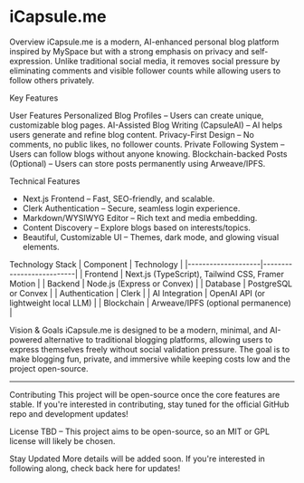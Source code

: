 # iCapsule.me

Overview
iCapsule.me is a modern, AI-enhanced personal blog platform inspired by MySpace but with a strong emphasis on privacy and self-expression. Unlike traditional social media, it removes social pressure by eliminating comments and visible follower counts while allowing users to follow others privately.


Key Features

User Features
 Personalized Blog Profiles – Users can create unique, customizable blog pages.
 AI-Assisted Blog Writing (CapsuleAI) – AI helps users generate and refine blog content.
 Privacy-First Design – No comments, no public likes, no follower counts.
 Private Following System – Users can follow blogs without anyone knowing.
 Blockchain-backed Posts (Optional) – Users can store posts permanently using Arweave/IPFS.

 Technical Features
- Next.js Frontend – Fast, SEO-friendly, and scalable.
- Clerk Authentication – Secure, seamless login experience.
- Markdown/WYSIWYG Editor – Rich text and media embedding.
- Content Discovery – Explore blogs based on interests/topics.
- Beautiful, Customizable UI – Themes, dark mode, and glowing visual elements.


 Technology Stack
| Component      | Technology            |
|--------------------|--------------------------|
| Frontend      | Next.js (TypeScript), Tailwind CSS, Framer Motion |
| Backend       | Node.js (Express or Convex) |
| Database      | PostgreSQL or Convex |
| Authentication | Clerk |
| AI Integration | OpenAI API (or lightweight local LLM) |
| Blockchain   | Arweave/IPFS (optional permanence) |

Vision & Goals
iCapsule.me is designed to be a modern, minimal, and AI-powered alternative to traditional blogging platforms, allowing users to express themselves freely without social validation pressure. The goal is to make blogging fun, private, and immersive while keeping costs low and the project open-source.

---
 Contributing
This project will be open-source once the core features are stable. If you're interested in contributing, stay tuned for the official GitHub repo and development updates!

License
TBD – This project aims to be open-source, so an MIT or GPL license will likely be chosen.


Stay Updated
More details will be added soon. If you're interested in following along, check back here for updates!

